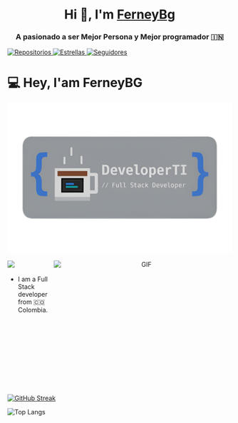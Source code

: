 <h1 align="center">Hi 👋, I'm <a href="https://100rabhcsmc.github.io/Me.io/" target="blank">
FerneyBg</a></h1>
<h3 align="center">A pasionado a ser Mejor Persona y Mejor programador  &#127470;&#127475</h3>
<p align="left">
  <a href="https://github.com/NeyBg23?tab=repositories">
    <img src="https://img.shields.io/badge/Repositorios-5-blue?logo=github" alt="Repositorios">
  </a>
  <a href="https://github.com/ebeltran7?tab=stars">
    <img src="https://img.shields.io/badge/⭐%20Stars-10-yellow?logo=github" alt="Estrellas">
  </a>
  <a href="https://github.com/ebeltran7?tab=followers">
    <img src="https://img.shields.io/badge/👥%20Seguidores-3-lightgrey?logo=github" alt="Seguidores">
  </a>
</p>

# 💻 Hey, I'am FerneyBG

![Logo](https://github.com/NeyBg23/NeyBg23/blob/main/f73d0886-c81c-44ca-ad5e-8ba3ec08ecf3-removebg-preview%20(1).png)

<a target="_blank" align="center">
  <img align="right" top="500" height="300" width="400" alt="GIF" src="https://media.giphy.com/media/SWoSkN6DxTszqIKEqv/giphy.gif">
</a>
<img src="https://media.giphy.com/media/hvRJCLFzcasrR4ia7z/giphy.gif" width="35">

* I am a Full Stack developer from 🇨🇴 Colombia.
  

[![GitHub Streak](https://github-readme-streak-stats.herokuapp.com?user=NeyBG%20Developer&theme=city-lights&hide_border=&locale=es&short_numbers=&date_format=M%20j%5B%2C%20Y%5D&exclude_days=Mon&card_height=200)](https://git.io/streak-stats)

![Top Langs](https://github-readme-stats.vercel.app/api/top-langs/?username=NeyBg23&hide_progress=false)
